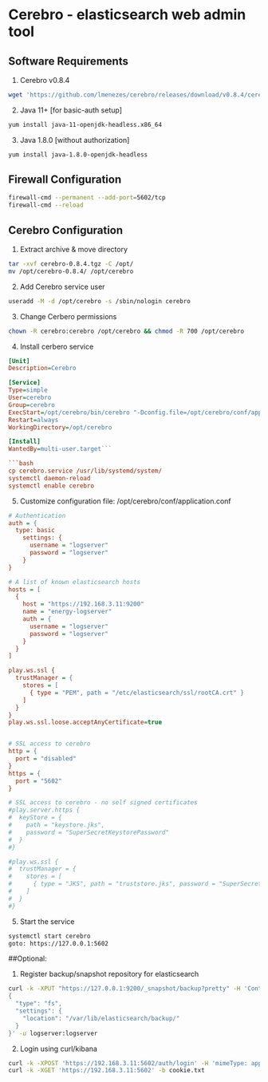 # Cerebro - elasticsearch web admin tool
## Software Requirements
1. Cerebro v0.8.4
```bash
wget 'https://github.com/lmenezes/cerebro/releases/download/v0.8.4/cerebro-0.8.4.tgz'
```
2. Java 11+ [for basic-auth setup]
```bash
yum install java-11-openjdk-headless.x86_64
```
3. Java 1.8.0 [without authorization]
```bash
yum install java-1.8.0-openjdk-headless
```
## Firewall Configuration
```bash
firewall-cmd --permanent --add-port=5602/tcp
firewall-cmd --reload
```
## Cerebro Configuration
1. Extract archive & move directory
```bash
tar -xvf cerebro-0.8.4.tgz -C /opt/
mv /opt/cerebro-0.8.4/ /opt/cerebro
```
2. Add Cerebro service user
```bash
useradd -M -d /opt/cerebro -s /sbin/nologin cerebro
```
3. Change Cerbero permissions
```bash
chown -R cerebro:cerebro /opt/cerebro && chmod -R 700 /opt/cerebro
```
4. Install cerbero service
```cfg
[Unit]
Description=Cerebro

[Service]
Type=simple
User=cerebro
Group=cerebro
ExecStart=/opt/cerebro/bin/cerebro "-Dconfig.file=/opt/cerebro/conf/application.conf"
Restart=always
WorkingDirectory=/opt/cerebro

[Install]
WantedBy=multi-user.target```

```bash
cp cerebro.service /usr/lib/systemd/system/
systemctl daemon-reload
systemctl enable cerebro
```

5. Customize configuration file: /opt/cerebro/conf/application.conf
```cfg
# Authentication
auth = {
  type: basic
    settings: {
      username = "logserver"
      password = "logserver"
    }
}

# A list of known elasticsearch hosts
hosts = [
  {
    host = "https://192.168.3.11:9200"
    name = "energy-logserver"
    auth = {
      username = "logserver"
      password = "logserver"
    }
  }
]

play.ws.ssl {
  trustManager = {
    stores = [
      { type = "PEM", path = "/etc/elasticsearch/ssl/rootCA.crt" }
    ]
  }
} 
play.ws.ssl.loose.acceptAnyCertificate=true


# SSL access to cerebro
http = {
  port = "disabled"
}
https = {
  port = "5602"
}

# SSL access to cerebro - no self signed certificates
#play.server.https {
#  keyStore = {
#    path = "keystore.jks",
#    password = "SuperSecretKeystorePassword"
#  }
#}

#play.ws.ssl {
#  trustManager = {
#    stores = [
#      { type = "JKS", path = "truststore.jks", password = "SuperSecretTruststorePassword"  }
#    ]
#  }
#}
```

5. Start the service
```bash
systemctl start cerebro
goto: https://127.0.0.1:5602
```

##Optional:
1. Register backup/snapshot repository for elasticsearch
```bash
curl -k -XPUT "https://127.0.0.1:9200/_snapshot/backup?pretty" -H 'Content-Type: application/json' -d'
{
  "type": "fs",
  "settings": {
    "location": "/var/lib/elasticsearch/backup/"
  }
}' -u logserver:logserver
```

2. Login using curl/kibana
```bash
curl -k -XPOST 'https://192.168.3.11:5602/auth/login' -H 'mimeType: application/x-www-form-urlencoded' -d 'user=logserver&password=logserver' -c cookie.txt
curl -k -XGET 'https://192.168.3.11:5602' -b cookie.txt
```
